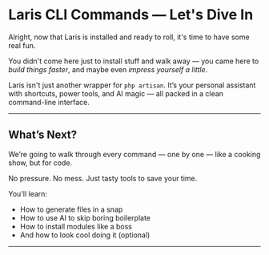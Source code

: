 # Laris CLI Commands — Let's Dive In

Alright, now that Laris is installed and ready to roll, it's time to have some real fun.

You didn't come here just to install stuff and walk away — you came here to *build things faster*, and maybe even *impress yourself a little*.

Laris isn't just another wrapper for `php artisan`. It’s your personal assistant with shortcuts, power tools, and AI magic — all packed in a clean command-line interface.

---

## What’s Next?

We’re going to walk through every command — one by one — like a cooking show, but for code.

No pressure. No mess. Just tasty tools to save your time.

You'll learn:

- How to generate files in a snap  
- How to use AI to skip boring boilerplate  
- How to install modules like a boss  
- And how to look cool doing it (optional)

---


